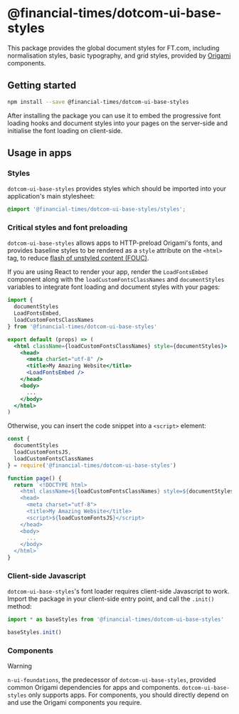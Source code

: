 # @financial-times/dotcom-ui-base-styles

This package provides the global document styles for FT.com, including normalisation styles, basic typography, and grid styles, provided by [Origami](https://github.com/financial-times/origami) components.

## Getting started

```bash
npm install --save @financial-times/dotcom-ui-base-styles
```

After installing the package you can use it to embed the progressive font loading hooks and document styles into your pages on the server-side and initialise the font loading on client-side.

## Usage in apps

### Styles

`dotcom-ui-base-styles` provides styles which should be imported into your application's main stylesheet:

```scss
@import '@financial-times/dotcom-ui-base-styles/styles';
```

### Critical styles and font preloading

`dotcom-ui-base-styles` allows apps to HTTP-preload Origami's fonts, and provides baseline styles to be rendered as a `style` attribute on the `<html>` tag, to reduce [flash of unstyled content (FOUC)](https://en.wikipedia.org/wiki/Flash_of_unstyled_content).

If you are using React to render your app, render the `LoadFontsEmbed` component along with the `loadCustomFontsClassNames` and `documentStyles` variables to integrate font loading and document styles with your pages:

```jsx
import {
  documentStyles
  LoadFontsEmbed,
  loadCustomFontsClassNames
} from '@financial-times/dotcom-ui-base-styles'

export default (props) => (
  <html className={loadCustomFontsClassNames} style={documentStyles}>
    <head>
      <meta charSet="utf-8" />
      <title>My Amazing Website</title>
      <LoadFontsEmbed />
    </head>
    <body>
      ...
    </body>
  </html>
)
```

Otherwise, you can insert the code snippet into a `<script>` element:

```js
const {
  documentStyles
  loadCustomFontsJS,
  loadCustomFontsClassNames
} = require('@financial-times/dotcom-ui-base-styles')

function page() {
  return `<!DOCTYPE html>
    <html className=${loadCustomFontsClassNames} style=${documentStyles}>
    <head>
      <meta charset="utf-8">
      <title>My Amazing Website</title>
      <script>${loadCustomFontsJS}</script>
    </head>
    <body>
      ...
    </body>
  </html>`
}
```

### Client-side Javascript

`dotcom-ui-base-styles`'s font loader requires client-side Javascript to work. Import the package in your client-side entry point, and call the `.init()` method:

```js
import * as baseStyles from '@financial-times/dotcom-ui-base-styles'

baseStyles.init()
```

### Components

> [!WARNING]
> `n-ui-foundations`, the predecessor of `dotcom-ui-base-styles`, provided common Origami dependencies for apps and components. `dotcom-ui-base-styles` only supports apps. For components, you should directly depend on and use the Origami components you require.

